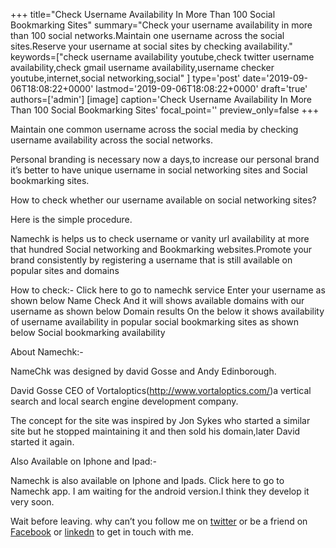 +++
title="Check Username Availability In More Than 100 Social Bookmarking Sites"
summary="Check your username availability in more than 100 social networks.Maintain one username across the social sites.Reserve your username at social sites by checking availability."
keywords=["check username availability youtube,check twitter username availability,check gmail username availability,username checker youtube,internet,social networking,social"
]
type='post'
date='2019-09-06T18:08:22+0000'
lastmod='2019-09-06T18:08:22+0000'
draft='true'
authors=['admin']
[image]
caption='Check Username Availability In More Than 100 Social Bookmarking Sites'
focal_point=''
preview_only=false
+++

Maintain one common username across the social media by checking username availability across the social networks.

Personal branding is necessary now a days,to increase our personal brand it’s better to have unique username in social networking sites and Social bookmarking sites.

How to check whether our username available on social networking sites?

Here is the simple procedure. 

Namechk is helps us to check username or vanity url availability at more that hundred Social networking and Bookmarking websites.Promote your brand consistently by registering a username that is still available on popular sites and domains 

How to check:-
Click here to go to namechk service
Enter your username as shown below
Name Check
And  it will shows available domains with our username as shown below
Domain results
On the below it shows availability of username availability in popular social bookmarking sites as shown below
Social bookmarking availability

About Namechk:-

NameChk was designed by david Gosse and Andy Edinborough.

David Gosse CEO of Vortaloptics(http://www.vortaloptics.com/)a vertical search and local search 
engine development company.

The concept for the site was inspired by Jon Sykes who started a similar site but he stopped maintaining it and then sold his domain,later David started it again. 

Also Available on Iphone and Ipad:-

Namechk is also available on Iphone and Ipads.
Click here to go to Namechk app.
I am waiting for the android version.I think they develop it very soon.


Wait before leaving.
why can’t you follow me on <a href="https://twitter.com/arungudelli" target="_blank" rel="noopener">twitter</a> or be a friend on <a href="https://www.facebook.com/gudelliArun" target="_blank" rel="noopener">Facebook</a> or  <a href="https://www.linkedin.com/in/arungudelli/" target="_blank" rel="noopener">linkedn</a> to get in touch with me.









